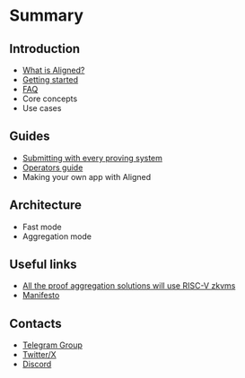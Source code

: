 # Summary
## Introduction

* [What is Aligned?](introduction/0_what_is_aligned.md)
* [Getting started](introduction/1_getting_started.md)
* [FAQ](introduction/2_faq.md)
* Core concepts
* Use cases

## Guides

* [Submitting with every proving system](guides/0_proving_systems.md)
* [Operators guide](guides/1_operator_guide.md)
* Making your own app with Aligned

## Architecture

* Fast mode
* Aggregation mode

## Useful links 

* [All the proof aggregation solutions will use RISC-V zkvms](https://blog.alignedlayer.com/all-the-proof-aggregation-solutions-will-use-risc-v-zkvms/)
* [Manifesto](https://blog.alignedlayer.com/aligned_manifesto/)

## Contacts

* [Telegram Group](https://t.me/aligned_layer)
* [Twitter/X](https://twitter.com/alignedlayer)
* [Discord](https://discord.gg/alignedlayer)

